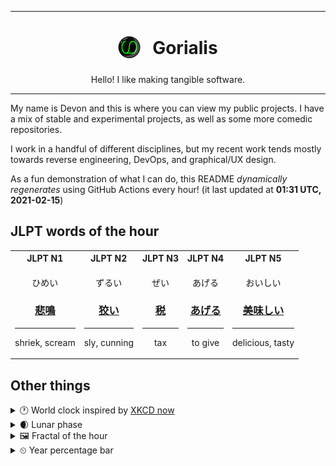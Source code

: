 ***

<h1 align="center">
<sub>
    <img src="readme/resources/avatar.png" height="36">
</sub>
&nbsp;
Gorialis
</h1>
<p align="center">
Hello! I like making tangible software.
</p>

***

My name is Devon and this is where you can view my public projects. I have a mix of stable and experimental projects, as well as some more comedic repositories.

I work in a handful of different disciplines, but my recent work tends mostly towards reverse engineering, DevOps, and graphical/UX design.

As a fun demonstration of what I can do, this README *dynamically regenerates* using GitHub Actions every hour! (it last updated at **01:31 UTC, 2021-02-15**)

<h2>JLPT words of the hour</h2>
<table>
    <tr>
        <th>JLPT N1</th>
        <th>JLPT N2</th>
        <th>JLPT N3</th>
        <th>JLPT N4</th>
        <th>JLPT N5</th>
    </tr>
    <tr>
        <td>
            <p align="center">ひめい</p>
            <h3 align="center"><b><a href="https://jisho.org/search/%E6%82%B2%E9%B3%B4">悲鳴</a></b></h3>
            <hr>
            <p align="center">shriek,<wbr> scream</p>
        </td>
        <td>
            <p align="center">ずるい</p>
            <h3 align="center"><b><a href="https://jisho.org/search/%E7%8B%A1%E3%81%84">狡い</a></b></h3>
            <hr>
            <p align="center">sly,<wbr> cunning</p>
        </td>
        <td>
            <p align="center">ぜい</p>
            <h3 align="center"><b><a href="https://jisho.org/search/%E7%A8%8E">税</a></b></h3>
            <hr>
            <p align="center">tax</p>
        </td>
        <td>
            <p align="center">あげる</p>
            <h3 align="center"><b><a href="https://jisho.org/search/%E3%81%82%E3%81%92%E3%82%8B">あげる</a></b></h3>
            <hr>
            <p align="center">to give</p>
        </td>
        <td>
            <p align="center">おいしい</p>
            <h3 align="center"><b><a href="https://jisho.org/search/%E7%BE%8E%E5%91%B3%E3%81%97%E3%81%84">美味しい</a></b></h3>
            <hr>
            <p align="center">delicious,<wbr> tasty</p>
        </td>
    </tr>
</table>

<h2>Other things</h2>
<details>
<summary>🕐  World clock inspired by <a href="https://xkcd.com/now">XKCD now</a></summary>

> <img src="generated/now.png" width="512">

</details>
<details>
<summary>🌒 Lunar phase</summary>

The moon is approximately 13.30% through its phase (Waxing Crescent).

</details>
<details>
<summary>&#x1f5bc; Fractal of the hour</summary>

> <img src="generated/fractal.png" width="512">

</details>
<details>
<summary>&#x23f2; Year percentage bar</summary>
<pre><code>2021 [██▁▁▁▁▁▁▁▁▁▁▁▁▁▁▁▁▁▁] 12.35%</code></pre>
</details>
